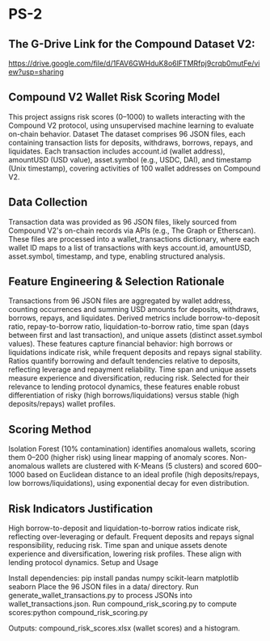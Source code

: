 # PS-2
## The G-Drive Link for the Compound Dataset V2: 
https://drive.google.com/file/d/1FAV6GWHduK8o6lFTMRfpj9crqb0mutFe/view?usp=sharing

## Compound V2 Wallet Risk Scoring Model
This project assigns risk scores (0–1000) to wallets interacting with the Compound V2 protocol, using unsupervised machine learning to evaluate on-chain behavior.
Dataset
The dataset comprises 96 JSON files, each containing transaction lists for deposits, withdraws, borrows, repays, and liquidates. Each transaction includes account.id (wallet address), amountUSD (USD value), asset.symbol (e.g., USDC, DAI), and timestamp (Unix timestamp), covering activities of 100 wallet addresses on Compound V2.

## Data Collection
Transaction data was provided as 96 JSON files, likely sourced from Compound V2's on-chain records via APIs (e.g., The Graph or Etherscan). These files are processed into a wallet_transactions dictionary, where each wallet ID maps to a list of transactions with keys account.id, amountUSD, asset.symbol, timestamp, and type, enabling structured analysis.

## Feature Engineering & Selection Rationale
Transactions from 96 JSON files are aggregated by wallet address, counting occurrences and summing USD amounts for deposits, withdraws, borrows, repays, and liquidates. Derived metrics include borrow-to-deposit ratio, repay-to-borrow ratio, liquidation-to-borrow ratio, time span (days between first and last transaction), and unique assets (distinct asset.symbol values). These features capture financial behavior: high borrows or liquidations indicate risk, while frequent deposits and repays signal stability. Ratios quantify borrowing and default tendencies relative to deposits, reflecting leverage and repayment reliability. Time span and unique assets measure experience and diversification, reducing risk. Selected for their relevance to lending protocol dynamics, these features enable robust differentiation of risky (high borrows/liquidations) versus stable (high deposits/repays) wallet profiles.

## Scoring Method
Isolation Forest (10% contamination) identifies anomalous wallets, scoring them 0–200 (higher risk) using linear mapping of anomaly scores. Non-anomalous wallets are clustered with K-Means (5 clusters) and scored 600–1000 based on Euclidean distance to an ideal profile (high deposits/repays, low borrows/liquidations), using exponential decay for even distribution.

## Risk Indicators Justification
High borrow-to-deposit and liquidation-to-borrow ratios indicate risk, reflecting over-leveraging or default. Frequent deposits and repays signal responsibility, reducing risk. Time span and unique assets denote experience and diversification, lowering risk profiles. These align with lending protocol dynamics.
Setup and Usage

Install dependencies: pip install pandas numpy scikit-learn matplotlib seaborn
Place the 96 JSON files in a data/ directory.
Run generate_wallet_transactions.py to process JSONs into wallet_transactions.json.
Run compound_risk_scoring.py to compute scores:python compound_risk_scoring.py

Outputs: compound_risk_scores.xlsx (wallet scores) and a histogram.
